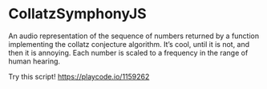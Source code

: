 # CollatzSymphonyJS
 An audio representation of the sequence of numbers returned by a function implementing the collatz conjecture algorithm. It’s cool, until it is not, and then it is annoying. Each number is scaled to a frequency in the range of human hearing. 


Try this script! 
https://playcode.io/1159262
